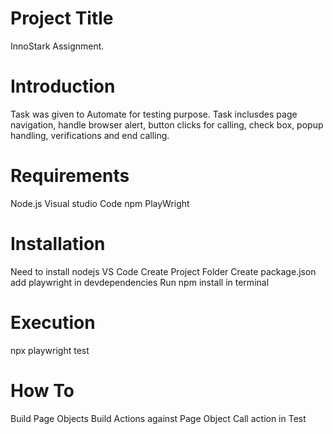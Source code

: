 # Project Title
 InnoStark Assignment.
 
# Introduction
 Task was given to Automate for testing purpose. Task inclusdes page navigation, handle browser alert, button clicks for calling, check box, popup handling, verifications and end calling.

# Requirements
 Node.js
 Visual studio Code
 npm
 PlayWright
  
# Installation
 Need to install nodejs
 VS Code
 Create Project Folder
 Create package.json add playwright in devdependencies
 Run npm install in terminal
 
# Execution
 npx playwright test
  
# How To
 Build Page Objects
 Build Actions against Page Object
 Call action in Test
  
  
  
  
  
 
 
 
